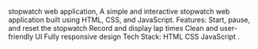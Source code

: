 stopwatch web application,
A simple and interactive stopwatch web application built using HTML, CSS, and JavaScript.  Features:  Start, pause, and reset the stopwatch  Record and display lap times  Clean and user-friendly UI  Fully responsive design   Tech Stack:  HTML  CSS  JavaScript .
